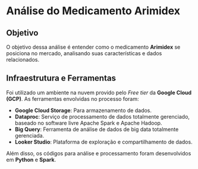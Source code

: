 # Análise do Medicamento Arimidex

## Objetivo
O objetivo dessa análise é entender como o medicamento **Arimidex** se posiciona no mercado, analisando suas características e dados relacionados.

## Infraestrutura e Ferramentas

Foi utilizado um ambiente na nuvem provido pelo _Free tier_ da **Google Cloud (GCP)**. As ferramentas envolvidas no processo foram:

- **Google Cloud Storage**: Para armazenamento de dados.
- **Dataproc**: Serviço de processamento de dados totalmente gerenciado, baseado no software livre Apache Spark e Apache Hadoop.
- **Big Query**: Ferramenta de análise de dados de big data totalmente gerenciada.
- **Looker Studio**: Plataforma de exploração e compartilhamento de dados.

Além disso, os códigos para análise e processamento foram desenvolvidos em **Python** e **Spark**.
